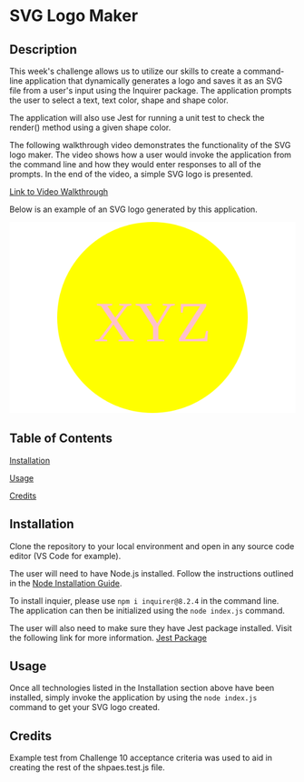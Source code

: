 # SVG Logo Maker

## Description

This week's challenge allows us to utilize our skills to create a command-line application that dynamically generates a logo and saves it as an SVG file from a user's input using the Inquirer package. The application prompts the user to select a text, text color, shape and shape color. 

The application will also use Jest for running a unit test to check the render() method using a given shape color. 

The following walkthrough video demonstrates the functionality of the SVG logo maker. The video shows how a user would invoke the application from the command line and how they would enter responses to all of the prompts. In the end of the video, a simple SVG logo is presented. 

[Link to Video Walkthrough](https://drive.google.com/file/d/1XfkMt0cSHYWZrbXvp6qNw4hHu_Ji0iyT/view)

Below is an example of an SVG logo generated by this application. 

![A preview of logo.](./examples/example-circle.svg)

## Table of Contents
[Installation](#installation)


[Usage](#usage)


[Credits](#credits)


## Installation

Clone the repository to your local environment and open in any source code editor (VS Code for example). 

The user will need to have Node.js installed. Follow the instructions outlined in the [Node Installation Guide](https://coding-boot-camp.github.io/full-stack/nodejs/how-to-install-nodejs).

To install inquier, please use `npm i inquirer@8.2.4` in the command line. The application can then be initialized using the `node index.js` command. 

The user will also need to make sure they have Jest package installed. Visit the following link for more information. [Jest Package](https://www.npmjs.com/package/jest)

## Usage

Once all technologies listed in the Installation section above have been installed, simply invoke the application by using the `node index.js` command to get your SVG logo created. 

## Credits

Example test from Challenge 10 acceptance criteria was used to aid in creating the rest of the shpaes.test.js file. 
